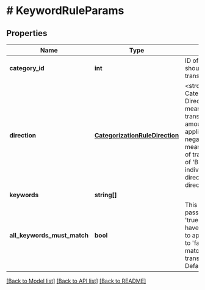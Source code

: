 # # KeywordRuleParams

## Properties

Name | Type | Description | Notes
------------ | ------------- | ------------- | -------------
**category_id** | **int** | ID of the category that this rule should assign to the matching transactions |
**direction** | [**CategorizationRuleDirection**](CategorizationRuleDirection.md) | &lt;strong&gt;Type:&lt;/strong&gt; CategorizationRuleDirection&lt;br/&gt; Direction for the rule. &#39;Income&#39; means that the rule applies to transactions with a positive amount only, &#39;Spending&#39; means it applies to transactions with a negative amount only. &#39;Both&#39; means that it applies to both kind of transactions. Note that in case of &#39;Both&#39;, finAPI will create two individual rules (one with direction &#39;Income&#39; and one with direction &#39;Spending&#39;). |
**keywords** | **string[]** |  |
**all_keywords_must_match** | **bool** | This field is only relevant if you pass multiple keywords. If set to &#39;true&#39;, it means that all keywords have to be found in a transaction to apply the given category. If set to &#39;false&#39;, then even a single matching keyword in a transaction can trigger this rule. Default value is &#39;false&#39;. | [optional] [default to false]

[[Back to Model list]](../../README.md#models) [[Back to API list]](../../README.md#endpoints) [[Back to README]](../../README.md)
